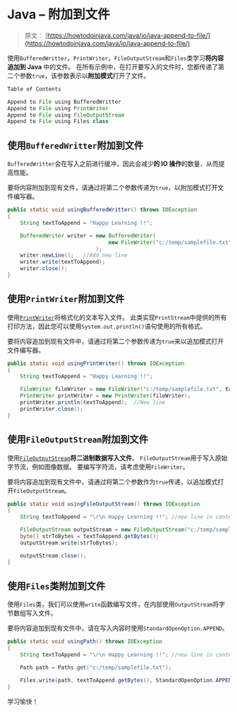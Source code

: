 # Java – 附加到文件

> 原文： [https://howtodoinjava.com/java/io/java-append-to-file/](https://howtodoinjava.com/java/io/java-append-to-file/)

使用`BufferedWritter`，`PrintWriter`，`FileOutputStream`和`Files`类学习**将内容追加到 Java** 中的文件。 在所有示例中，在打开要写入的文件时，您都传递了第二个参数`true`，该参数表示以**附加模式**打开了文件。

```java
Table of Contents

Append to File using BufferedWritter
Append to File using PrintWriter
Append to File using FileOutputStream
Append to File using Files class
```

## 使用`BufferedWritter`附加到文件

`BufferedWritter`会在写入之前进行缓冲，因此会减少**的 IO 操作**的数量，从而提高性能。

要将内容附加到现有文件，请通过将第二个参数传递为`true`，以附加模式打开文件编写器。

```java
public static void usingBufferedWritter() throws IOException 
{
	String textToAppend = "Happy Learning !!";

	BufferedWriter writer = new BufferedWriter(
								new FileWriter("c:/temp/samplefile.txt", true)	//Set true for append mode
							);	
	writer.newLine();	//Add new line
	writer.write(textToAppend);
	writer.close();
}

```

## 使用`PrintWriter`附加到文件

使用[`PrintWriter`](https://docs.oracle.com/javase/10/docs/api/java/io/PrintWriter.html)将格式化的文本写入文件。 此类实现`PrintStream`中提供的所有打印方法，因此您可以使用`System.out.println()`语句使用的所有格式。

要将内容追加到现有文件中，请通过将第二个参数传递为`true`来以追加模式打开文件编写器。

```java
public static void usingPrintWriter() throws IOException 
{
	String textToAppend = "Happy Learning !!";

	FileWriter fileWriter = new FileWriter("c:/temp/samplefile.txt", true);	//Set true for append mode
    PrintWriter printWriter = new PrintWriter(fileWriter);
    printWriter.println(textToAppend);	//New line
    printWriter.close();
}

```

## 使用`FileOutputStream`附加到文件

使用[`FileOutputStream`](https://docs.oracle.com/javase/10/docs/api/java/io/FileOutputStream.html)**将二进制数据写入文件**。 `FileOutputStream`用于写入原始字节流，例如图像数据。 要编写字符流，请考虑使用`FileWriter`。

要将内容追加到现有文件中，请通过将第二个参数作为`true`传递，以追加模式打开`FileOutputStream`。

```java
public static void usingFileOutputStream() throws IOException 
{
	String textToAppend = "\r\n Happy Learning !!";	//new line in content

	FileOutputStream outputStream = new FileOutputStream("c:/temp/samplefile.txt", true);
    byte[] strToBytes = textToAppend.getBytes();
    outputStream.write(strToBytes);

    outputStream.close();
}

```

## 使用`Files`类附加到文件

使用`Files`类，我们可以使用`write`函数编写文件，在内部使用`OutputStream`将字节数组写入文件。

要将内容追加到现有文件中，请在写入内容时使用`StandardOpenOption.APPEND`。

```java
public static void usingPath() throws IOException 
{
	String textToAppend = "\r\n Happy Learning !!";	//new line in content

	Path path = Paths.get("c:/temp/samplefile.txt");

    Files.write(path, textToAppend.getBytes(), StandardOpenOption.APPEND);	//Append mode
}

```

学习愉快！